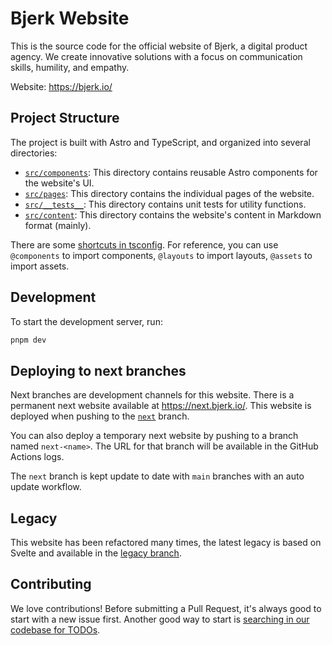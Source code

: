 # Bjerk Website

This is the source code for the official website of Bjerk, a digital product
agency. We create innovative solutions with a focus on communication skills,
humility, and empathy.

Website: https://bjerk.io/

## Project Structure

The project is built with Astro and TypeScript, and organized into several
directories:

- [`src/components`](src/components): This directory contains reusable Astro
  components for the website's UI.
- [`src/pages`](src/pages): This directory contains the individual pages of the
  website.
- [`src/__tests__`](src/__tests__): This directory contains unit tests for
  utility functions.
- [`src/content`](src/content): This directory contains the website's content in
  Markdown format (mainly).

There are some [shortcuts in tsconfig](./tsconfig.json). For reference, you can
use `@components` to import components, `@layouts` to import layouts, `@assets`
to import assets.

## Development

To start the development server, run:

```sh
pnpm dev
```

## Deploying to next branches

Next branches are development channels for this website. There is a permanent
next website available at https://next.bjerk.io/. This website is deployed when
pushing to the [`next`](https://github.com/bjerkio/website/tree/next) branch.

You can also deploy a temporary next website by pushing to a branch named
`next-<name>`. The URL for that branch will be available in the GitHub Actions
logs.

The `next` branch is kept update to date with `main` branches with an auto
update workflow.

## Legacy

This website has been refactored many times, the latest legacy is based on
Svelte and available in the [legacy branch][legacy].

[legacy]: https://github.com/bjerkio/website/tree/legacy

## Contributing

We love contributions! Before submitting a Pull Request, it's always good to
start with a new issue first. Another good way to start is [searching in our
codebase for TODOs][todos].

[todos]: https://github.com/search?q=repo%3Abjerkio%2Fwebsite%20TODO%3A&type=code